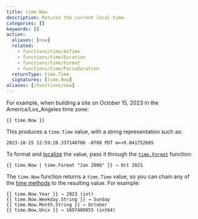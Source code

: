 ```yaml
---
title: time.Now
description: Returns the current local time.
categories: []
keywords: []
action:
  aliases: [now]
  related:
    - functions/time/AsTime
    - functions/time/Duration
    - functions/time/Format
    - functions/time/ParseDuration
  returnType: time.Time
  signatures: [time.Now]
aliases: [/functions/now]
---
```


For example, when building a site on October 15, 2023 in the America/Los_Angeles time zone:

```go-html-template
{{ time.Now }}
```

This produces a `time.Time` value, with a string representation such as:

```text
2023-10-15 12:59:28.337140706 -0700 PDT m=+0.041752605
```

To format and [localize] the value, pass it through the [`time.Format`] function:

```go-html-template
{{ time.Now | time.Format "Jan 2006" }} → Oct 2023
```

The `time.Now` function returns a `time.Time` value, so you can chain any of the [time methods] to the resulting value. For example:


```go-html-template
{{ time.Now.Year }} → 2023 (int)
{{ time.Now.Weekday.String }} → Sunday
{{ time.Now.Month.String }} → October
{{ time.Now.Unix }} → 1697400955 (int64)
```

[`time.Format`]: /functions/time/format/
[localize]: /getting-started/glossary/#localization
[time methods]: /methods/time/
